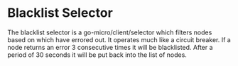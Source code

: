 # Blacklist Selector

The blacklist selector is a go-micro/client/selector which filters nodes based on which have errored out. 
It operates much like a circuit breaker. If a node returns an error 3 consecutive times it will 
be blacklisted. After a period of 30 seconds it will be put back into the list of nodes.
